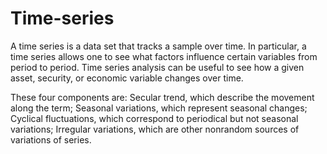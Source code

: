 # Time-series
A time series is a data set that tracks a sample over time. In particular, a time series allows one to see what factors influence certain variables from period to period. Time series analysis can be useful to see how a given asset, security, or economic variable changes over time.

These four components are:
Secular trend, which describe the movement along the term;
Seasonal variations, which represent seasonal changes;
Cyclical fluctuations, which correspond to periodical but not seasonal variations;
Irregular variations, which are other nonrandom sources of variations of series.

